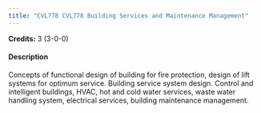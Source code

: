 ```yaml
---
title: "CVL778 CVL778 Building Services and Maintenance Management"
---
```

**Credits:** 3 (3-0-0)

#### Description
Concepts of functional design of building for fire protection, design of lift systems for optimum service. Building service system design. Control and intelligent buildings, HVAC, hot and cold water services, waste water handling system, electrical services, building maintenance management.